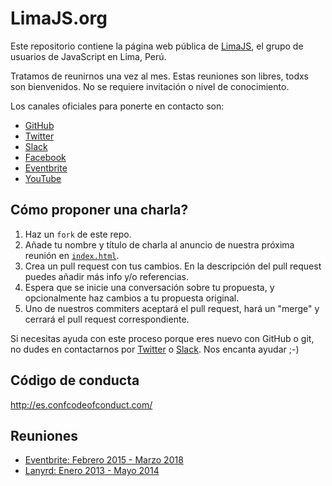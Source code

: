 # LimaJS.org

Este repositorio contiene la página web pública de [LimaJS](https://limajs.org),
el grupo de usuarios de JavaScript en Lima, Perú.

Tratamos de reunirnos una vez al mes. Estas reuniones son libres, todxs son
bienvenidos. No se requiere invitación o nivel de conocimiento.

Los canales oficiales para ponerte en contacto son:

* [GitHub](https://github.com/lima-js)
* [Twitter](https://twitter.com/js_peru)
* [Slack](https://holalimajs.herokuapp.com/)
* [Facebook](https://www.facebook.com/groups/jsperu/)
* [Eventbrite](https://www.eventbrite.com/o/limajs-7913150001)
* [YouTube](https://www.youtube.com/channel/UC9wISUVH8DNyb1AK10i21vQ)

## Cómo proponer una charla?

1. Haz un `fork` de este repo.
2. Añade tu nombre y título de charla al anuncio de nuestra próxima reunión en
   [`index.html`](https://github.com/lima-js/limajs.org/blob/master/index.html).
3. Crea un pull request con tus cambios. En la descripción del pull request
   puedes añadir más info y/o referencias.
4. Espera que se inicie una conversación sobre tu propuesta, y opcionalmente
   haz cambios a tu propuesta original.
5. Uno de nuestros commiters aceptará el pull request, hará un "merge" y
   cerrará el pull request correspondiente.

Si necesitas ayuda con este proceso porque eres nuevo con GitHub o git, no
dudes en contactarnos por [Twitter](https://twitter.com/js_peru) o
[Slack](https://holalimajs.herokuapp.com/). Nos encanta ayudar ;-)

## Código de conducta

http://es.confcodeofconduct.com/

## Reuniones

* [Eventbrite: Febrero 2015 - Marzo 2018](https://www.eventbrite.com/o/limajs-7913150001)
* [Lanyrd: Enero 2013 - Mayo 2014](http://lanyrd.com/series/limajs/)
